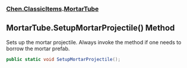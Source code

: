 
### [Chen.ClassicItems](./Chen-ClassicItems 'Chen.ClassicItems').[MortarTube](./Chen-ClassicItems-MortarTube 'Chen.ClassicItems.MortarTube')

## MortarTube.SetupMortarProjectile() Method
Sets up the mortar projectile. Always invoke the method if one needs to borrow the mortar prefab.  
```csharp
public static void SetupMortarProjectile();
```
